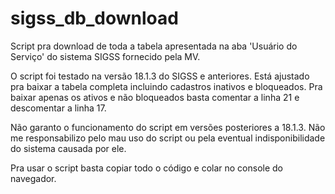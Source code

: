 # sigss_db_download
Script pra download de toda a tabela apresentada na aba 'Usuário do Serviço' do sistema SIGSS fornecido pela MV.

O script foi testado na versão 18.1.3 do SIGSS e anteriores. Está ajustado pra baixar a tabela completa incluindo cadastros inativos e bloqueados. Pra baixar apenas os ativos e não bloqueados basta comentar a linha 21 e descomentar a linha 17.

Não garanto o funcionamento do script em versões posteriores a 18.1.3.
Não me responsabilizo pelo mau uso do script ou pela eventual indisponibilidade do sistema causada por ele.

Pra usar o script basta copiar todo o código e colar no console do navegador.
